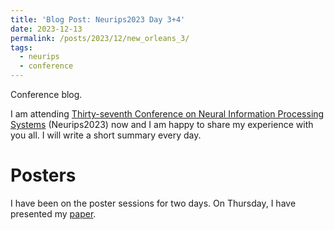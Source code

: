 ```yaml
---
title: 'Blog Post: Neurips2023 Day 3+4'
date: 2023-12-13
permalink: /posts/2023/12/new_orleans_3/
tags:
  - neurips
  - conference
---
```


Conference blog.

I am attending [Thirty-seventh Conference on Neural Information Processing Systems](https://neurips.cc/virtual/2023/calendar) (Neurips2023) now and I am happy to share my experience with you all. I will write a short summary every day.

# Posters

I have been on the poster sessions for two days. On Thursday, I have presented my [paper](https://tscheng516.github.io/personal_page/publication/neurips2023).  



